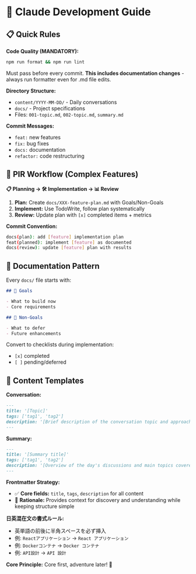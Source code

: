 # 🤖 Claude Development Guide

## 📋 Quick Rules

**Code Quality (MANDATORY):**

```bash
npm run format && npm run lint
```

Must pass before every commit. **This includes documentation changes** - always run formatter even for .md file edits.

**Directory Structure:**

- `content/YYYY-MM-DD/` - Daily conversations
- `docs/` - Project specifications
- Files: `001-topic.md`, `002-topic.md`, `summary.md`

**Commit Messages:**

- `feat:` new features
- `fix:` bug fixes
- `docs:` documentation
- `refactor:` code restructuring

## 🔄 PIR Workflow (Complex Features)

**📋 Planning → 🛠️ Implementation → 📊 Review**

1. **Plan:** Create `docs/XXX-feature-plan.md` with Goals/Non-Goals
2. **Implement:** Use TodoWrite, follow plan systematically
3. **Review:** Update plan with `[x]` completed items + metrics

**Commit Convention:**

```bash
docs(plan): add [feature] implementation plan
feat(planned): implement [feature] as documented
docs(review): update [feature] plan with results
```

## 📝 Documentation Pattern

Every `docs/` file starts with:

```markdown
## 🎯 Goals

- What to build now
- Core requirements

## 🚫 Non-Goals

- What to defer
- Future enhancements
```

Convert to checklists during implementation:

- `[x]` completed
- `[ ]` pending/deferred

## 🚀 Content Templates

**Conversation:**

```markdown
---
title: '[Topic]'
tags: ['tag1', 'tag2']
description: '[Brief description of the conversation topic and approach]'
---
```

**Summary:**

```markdown
---
title: '[Summary title]'
tags: ['tag1', 'tag2']
description: '[Overview of the day's discussions and main topics covered]'
---
```

**Frontmatter Strategy:**

- ✅ **Core fields:** `title`, `tags`, `description` for all content
- 📍 **Rationale:** Provides context for discovery and understanding while keeping structure simple

**日英混在文の書式ルール:**

- 英単語の前後に半角スペースを必ず挿入
- 例: `Reactアプリケーション` → `React アプリケーション`
- 例: `Dockerコンテナ` → `Docker コンテナ`
- 例: `API設計` → `API 設計`

**Core Principle:** Core first, adventure later! 🚀
